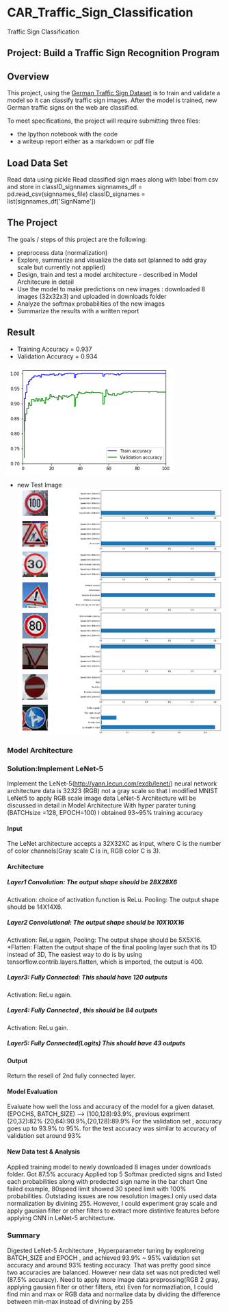 # CAR_Traffic_Sign_Classification
 Traffic Sign Classification
 
 ## Project: Build a Traffic Sign Recognition Program
 Overview
 ---
This project, using the [German Traffic Sign Dataset](http://benchmark.ini.rub.de/?section=gtsrb&subsection=dataset) is to train and validate a model so it can classify traffic sign images. After the model is trained, new German traffic signs on the web are classified.
 
 To meet specifications, the project will require submitting three files:
 * the Ipython notebook with the code
 * a writeup report either as a markdown or pdf file
 
 Load Data Set
 ---
 Read data using pickle
 Read classified sign maes along with label from csv and store in classID_signnames
 signnames_df = pd.read_csv(signnames_file)
 classID_signames = list(signnames_df['SignName'])
 
 The Project
 ---
 The goals / steps of this project are the following:
 * preprocess data (normalization)
 * Explore, summarize and visualize the data set (planned to add gray scale but currently not applied)
 * Design, train and test a model architecture - described in Model Architecure in detail
 * Use the model to make predictions on new images : downloaded 8 images (32x32x3) and uploaded in downloads folder
 * Analyze the softmax probabilities of the new images
 * Summarize the results with a written report
 
 Result
 ---
* Training Accuracy = 0.937
* Validation Accuracy = 0.934

![accuracy](accuracy.png)

* new Test Image
![test](test.png) 

 ### Model Architecture
 ### Solution:Implement LeNet-5
 Implement the LeNet-5(http://yann.lecun.com/exdb/lenet/) neural network architecture
 data is 32*32*3 (RGB) not a gray scale so that I modified MNIST LeNet5 to apply RGB scale image data
 LeNet-5 Architecture will be discussed in detail in Model Architecture
 With hyper parater tuning (BATCHsize =128, EPOCH=100) I obtained 93~95% training accuracy
 #### Input
 The LeNet architecture accepts a 32X32XC as input, where C is the number of color channels(Gray scale C is in, RGB color C is 3).
 #### Architecture
 ##### Layer1 Convolution: The output shape should be 28X28X6
 Activation: choice of activation function is ReLu.
 Pooling: The output shape should be 14X14X6.
 #####  Layer2 Convolutional: The output shape should be 10X10X16
 Activation: ReLu again,
 Pooling: The output shape should be 5X5X16.
 *Flatten: Flatten the output shape of the final pooling layer such that its 1D instead of 3D, The easiest way to do is by using tensorflow.contrib.layers.flatten, which is imported, the output is 400.
 #####  Layer3: Fully Connected: This should have 120 outputs
 Activation: ReLu again.
 #####  Layer4: Fully Connected , this should be 84 outputs
 Activation: ReLu gain.
 #####  Layer5: Fully Connected(Logits) This should have 43 outputs
 #### Output
 Return the resell of 2nd fully connected layer.
 
 #### Model Evaluation
 Evaluate how well the loss and accuracy of the model for a given dataset.
 (EPOCHS, BATCH_SIZE) --> (100,128):93.9%, previous expriment (20,32):82% (20,64):90.9%,(20,128):89.9%
 For the validation set , accuracy goes up to 93.9% to 95%.
 for the test accuracy was similar to accuracy of validation set around 93%
 #### New Data test & Analysis
 Applied training model to newly downloaded 8 images under downloads folder. Got 87.5% accuracy
 Applied top 5 Softmax predicted signs and listed each probabilities along with predected sign name in the bar chart
 One failed example, 80speed limit showed 30 speed limit with 100% probabilities. Outstading issues are row resolution images.I only used data normalization by divining 255. However, I could experiment gray scale and apply gausian filter or other filters to extract more distintive features before applying CNN in LeNet-5 architecture.
 ### Summary
 Digested LeNet-5 Architecture , Hyperparameter tuning by exploreing BATCH_SIZE and EPOCH , and achieved 93.9% ~ 95% validation set accuracy and around 93% testing accuracy. That was pretty good since two accuracies are balanced. However new data set was not predicted well (87.5% accuracy). Need to apply more image data preprossing(RGB 2 gray, applying gausian filter or other filters, etx) Even for normazliation, I could find min and max or RGB data and normalize data by dividing the difference between min-max instead of divining by 255
 

